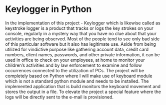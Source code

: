 # Keylogger in Python
In the implementation of this project - Keylogger which is likewise called as keystroke logger is a product that tracks or logs the key strokes on your console, regularly in a mystery way that you have no clue about that your activities are being observed. Most of the people tend to see only bad side of this particular software but it also has legitimate use. Aside from being utilized for vindictive purpose like gathering account data, credit card numbers, client names, passwords, and other private information, it can be used in office to check on your employees, at home to monitor your children’s activities and by law enforcement to examine and follow occurrences connected to the utilization of PCs. The project will be completely based on Python where I will make use of keyboard module which is not a standard python module and needs to be installed. The implemented application that is build monitors the keyboard movement and stores the output in a file. To elevate the project a special feature where the logs will be directly sent to the e-mail is provisioned.
